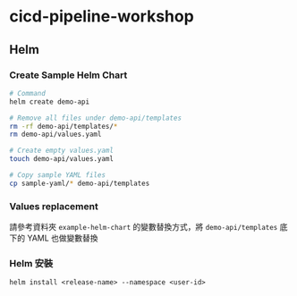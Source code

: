 # cicd-pipeline-workshop

## Helm

### Create Sample Helm Chart

```bash
# Command
helm create demo-api

# Remove all files under demo-api/templates
rm -rf demo-api/templates/*
rm demo-api/values.yaml

# Create empty values.yaml
touch demo-api/values.yaml

# Copy sample YAML files
cp sample-yaml/* demo-api/templates
```

### Values replacement

請參考資料夾 `example-helm-chart` 的變數替換方式，將 `demo-api/templates` 底下的 YAML 也做變數替換

### Helm 安裝

```
helm install <release-name> --namespace <user-id>
``` 